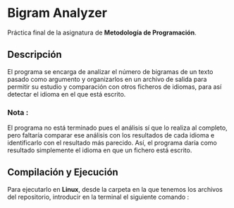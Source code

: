 # Bigram Analyzer

Práctica final de la asignatura de **Metodología de Programación**.

## Descripción

El programa se encarga de analizar el número de bigramas de un texto pasado como argumento y organizarlos en un archivo de salida para permitir su estudio y  comparación con otros ficheros de idiomas, para así detectar el idioma en el que está escrito. 

### Nota :
El programa no está terminado pues el análisis sí que lo realiza al completo, pero faltaría comparar ese análisis con los resultados de cada idioma e identificarlo con el resultado más parecido. Así, el programa daría como resultado simplemente el idioma en que un fichero está escrito.

## Compilación y Ejecución

Para ejecutarlo en **Linux**, desde la carpeta en la que tenemos los archivos del repositorio, introducir en la terminal el siguiente comando :